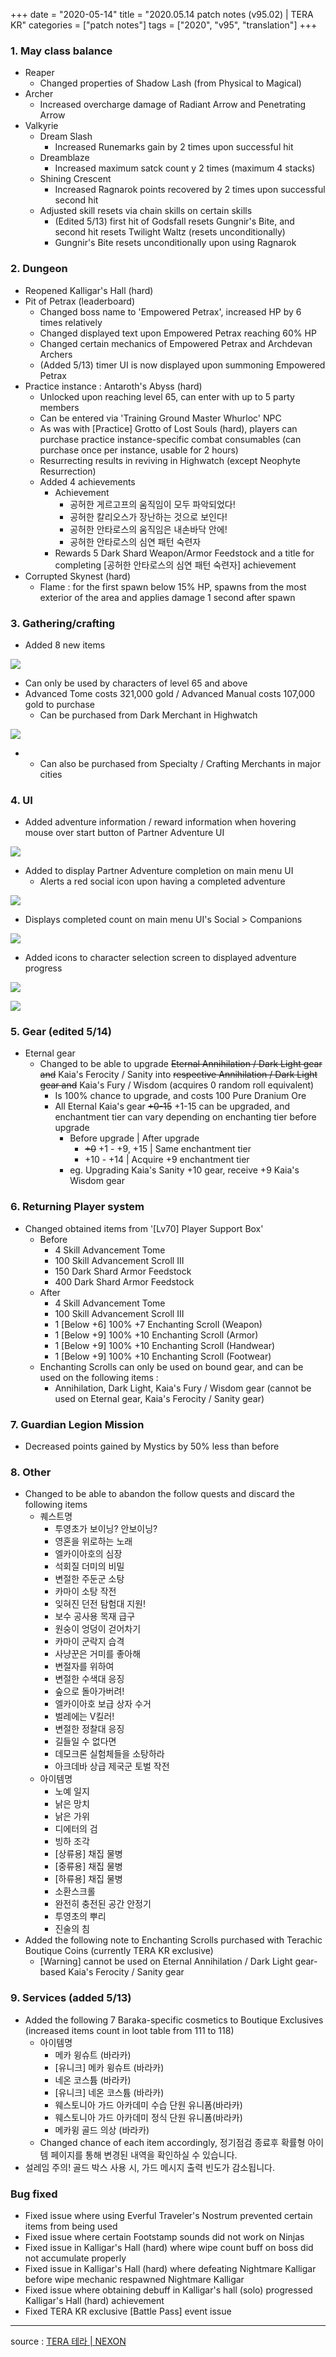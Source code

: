 +++
date = "2020-05-14"
title = "2020.05.14 patch notes (v95.02) | TERA KR"
categories = ["patch notes"]
tags = ["2020", "v95", "translation"]
+++

### 1. May class balance
- Reaper
  - Changed properties of Shadow Lash (from Physical to Magical)
- Archer
  - Increased overcharge damage of Radiant Arrow and Penetrating Arrow
- Valkyrie
  - Dream Slash
    - Increased Runemarks gain by 2 times upon successful hit
  - Dreamblaze
    - Increased maximum satck count y 2 times (maximum 4 stacks)
  - Shining Crescent
    - Increased Ragnarok points recovered by 2 times upon successful second hit
  - Adjusted skill resets via chain skills on certain skills
    - (Edited 5/13) first hit of Godsfall resets Gungnir's Bite, and second hit resets Twilight Waltz (resets unconditionally)
    - Gungnir's Bite resets unconditionally upon using Ragnarok

### 2. Dungeon
- Reopened Kalligar's Hall (hard)
- Pit of Petrax (leaderboard)
  - Changed boss name to 'Empowered Petrax', increased HP by 6 times relatively
  - Changed displayed text upon Empowered Petrax reaching 60% HP
  - Changed certain mechanics of Empowered Petrax and Archdevan Archers
  - (Added 5/13) timer UI is now displayed upon summoning Empowered Petrax
- Practice instance : Antaroth's Abyss (hard)
  - Unlocked upon reaching level 65, can enter with up to 5 party members
  - Can be entered via 'Training Ground Master Whurloc' NPC
  - As was with [Practice] Grotto of Lost Souls (hard), players can purchase practice instance-specific combat consumables (can purchase once per instance, usable for 2 hours)
  - Resurrecting results in reviving in Highwatch (except Neophyte Resurrection)
  - Added 4 achievements
    - Achievement
      - 공허한 게르고프의 움직임이 모두 파악되었다!
      - 공허한 칼리오스가 장난하는 것으로 보인다!
      - 공허한 안타로스의 움직임은 내손바닥 안에!
      - 공허한 안타로스의 심연 패턴 숙련자
    - Rewards 5 Dark Shard Weapon/Armor Feedstock and a title for completing [공허한 안타로스의 심연 패턴 숙련자] achievement
- Corrupted Skynest (hard)
  - Flame : for the first spawn below 15% HP, spawns from the most exterior of the area and applies damage 1 second after spawn

### 3. Gathering/crafting
- Added 8 new items

![](/images/patch/v95-02_1_en.png)

  - Can only be used by characters of level 65 and above
  - Advanced Tome costs 321,000 gold / Advanced Manual costs 107,000 gold to purchase
    - Can be purchased from Dark Merchant in Highwatch

![](/images/patch/v95-02_2.png)

  - 
    - Can also be purchased from Specialty / Crafting Merchants in major cities

### 4. UI
- Added adventure information / reward information when hovering mouse over start button of Partner Adventure UI

![](/images/patch/v95-02_3.png)

- Added to display Partner Adventure completion on main menu UI
  - Alerts a red social icon upon having a completed adventure

![](/images/patch/v95-02_4.png)

  - Displays completed count on main menu UI's Social > Companions

![](/images/patch/v95-02_5.png)

- Added icons to character selection screen to displayed adventure progress

![](/images/patch/v95-02_6_en.png)

![](/images/patch/v95-02_7.png)

### 5. Gear (edited 5/14)
- Eternal gear
  - Changed to be able to upgrade ~~Eternal Annihilation / Dark Light gear and~~ Kaia's Ferocity / Sanity into ~~respective Annihilation / Dark Light gear and~~ Kaia's Fury / Wisdom (acquires 0 random roll equivalent)
    - Is 100% chance to upgrade, and costs 100 Pure Dranium Ore
    - All Eternal Kaia's gear ~~+0-15~~ +1-15 can be upgraded, and enchantment tier can vary depending on enchanting tier before upgrade
      - Before upgrade | After upgrade
        - ~~+0~~ +1 - +9, +15 | Same enchantment tier
        - +10 - +14 | Acquire +9 enchantment tier
      - eg. Upgrading Kaia's Sanity +10 gear, receive +9 Kaia's Wisdom gear

### 6. Returning Player system
- Changed obtained items from '[Lv70] Player Support Box'
  - Before
    - 4 Skill Advancement Tome
    - 100 Skill Advancement Scroll III 
    - 150 Dark Shard Armor Feedstock
    - 400 Dark Shard Armor Feedstock
  - After
    - 4 Skill Advancement Tome
    - 100 Skill Advancement Scroll III 
    - 1 [Below +6] 100% +7 Enchanting Scroll (Weapon)
    - 1 [Below +9] 100% +10 Enchanting Scroll (Armor)
    - 1 [Below +9] 100% +10 Enchanting Scroll (Handwear)
    - 1 [Below +9] 100% +10 Enchanting Scroll (Footwear)
  - Enchanting Scrolls can only be used on bound gear, and can be used on the following items :
    - Annihilation, Dark Light, Kaia's Fury / Wisdom gear (cannot be used on Eternal gear, Kaia's Ferocity / Sanity gear)

### 7. Guardian Legion Mission
- Decreased points gained by Mystics by 50% less than before

### 8. Other
- Changed to be able to abandon the follow quests and discard the following items
  - 퀘스트명
    - 투영초가 보이닝? 안보이닝?
    - 영혼을 위로하는 노래
    - 엘카이아호의 심장
    - 석회질 더미의 비밀
    - 변절한 주둔군 소탕
    - 카마이 소탕 작전
    - 잊혀진 던전 탐험대 지원!
    - 보수 공사용 목재 급구
    - 원숭이 엉덩이 걷어차기
    - 카마이 군락지 습격
    - 사냥꾼은 거미를 좋아해
    - 변절자를 위하여
    - 변절한 수색대 응징
    - 숲으로 돌아가버려!
    - 엘카이아호 보급 상자 수거
    - 벌레에는 V킬러!
    - 변절한 정찰대 응징
    - 길들일 수 없다면
    - 데모크론 실험체들을 소탕하라
    - 아크데바 상급 제국군 토벌 작전
  - 아이템명
    - 노예 일지
    - 낡은 망치
    - 낡은 가위
    - 디에터의 검
    - 빙하 조각
    - [상류용] 채집 물병
    - [중류용] 채집 물병
    - [하류용] 채집 물병
    - 소환스크롤
    - 완전히 충전된 공간 안정기
    - 투영초의 뿌리
    - 진술의 침
- Added the following note to Enchanting Scrolls purchased with Terachic Boutique Coins (currently TERA KR exclusive)
  - [Warning] cannot be used on Eternal Annihilation / Dark Light gear-based Kaia's Ferocity / Sanity gear

### 9. Services (added 5/13)
- Added the following 7 Baraka-specific cosmetics to Boutique Exclusives (increased items count in loot table from 111 to 118)
  - 아이템명
    - 메카 윙슈트 (바라카)
    - [유니크] 메카 윙슈트 (바라카)
    - 네온 코스튬 (바라카)
    - [유니크] 네온 코스튬 (바라카)
    - 웨스토니아 가드 아카데미 수습 단원 유니폼(바라카)
    - 웨스토니아 가드 아카데미 정식 단원 유니폼(바라카)
    - 메카윙 골드 의상 (바라카)
  - Changed chance of each item accordingly, 정기점검 종료후 확률형 아이템 페이지를 통해 변경된 내역을 확인하실 수 있습니다.
- 설레임 주의! 골드 박스 사용 시, 가드 메시지 출력 빈도가 감소됩니다.

### Bug fixed
- Fixed issue where using Everful Traveler's Nostrum prevented certain items from being used
- Fixed issue where certain Footstamp sounds did not work on Ninjas
- Fixed issue in Kalligar's Hall (hard) where wipe count buff on boss did not accumulate properly
- Fixed issue in Kalligar's Hall (hard) where defeating Nightmare Kalligar before wipe mechanic respawned Nightmare Kalligar
- Fixed issue where obtaining debuff in Kalligar's hall (solo) progressed Kalligar's Hall (hard) achievement
- Fixed TERA KR exclusive [Battle Pass] event issue

----

source : [TERA 테라 | NEXON](http://tera.nexon.com/news/update/view.aspx?n4articlesn=437)
